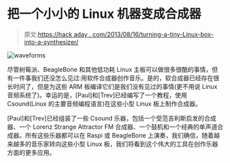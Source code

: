 # 把一个小小的 Linux 机器变成合成器

> 原文:[https://hack aday . com/2013/08/16/turning-a-tiny-Linux-box-into-a-synthesizer/](https://hackaday.com/2013/08/16/turning-a-tiny-linux-box-into-a-synthesizer/)

![waveforms](../Images/2d5cda7c20a1760524f942e6f5486259.png)

尽管树莓派、BeagleBone 和其他低功耗 Linux 主板可以做很多很酷的事情，但有一件事我们还没怎么见过:用软件合成器创作音乐。是的，软合成器已经存在很长时间了，但是为这些 ARM 板编译它们是我们没有见过的事情(更不用说 Linux 音频系统了)。幸运的是，[Paul]和[Trev]已经编写了一个教程，使用 Csound(Linux 的主要音频编程语言)在这些小型 Linux 板上制作合成器。

[Paul]和[Trev]已经组装了一些 Csound 乐器，包括一个受范吉利斯启发的合成器、一个 Lorenz Strange Attractor FM 合成器、一个鼓机和一个经典的单声道合成器。所有这些乐器都可以在 Raspi 或 BeagleBone 上演奏，我们确信，随着越来越多的音乐家转向这些小型 Linux 板，我们将看到这个伟大的工具在创作乐器方面的更多应用。